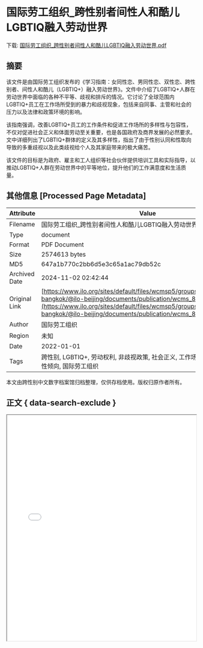 # 国际劳工组织_跨性别者间性人和酷儿LGBTIQ融入劳动世界

<!-- tcd_download_link -->
下载: <a href="../国际劳工组织_跨性别者间性人和酷儿LGBTIQ融入劳动世界.pdf" download>国际劳工组织_跨性别者间性人和酷儿LGBTIQ融入劳动世界.pdf</a>
<!-- tcd_download_link_end -->

## 摘要

<!-- tcd_abstract -->
该文件是由国际劳工组织发布的《学习指南：女同性恋、男同性恋、双性恋、跨性别者、间性人和酷儿（LGBTIQ+）融入劳动世界》。文件中介绍了LGBTIQ+人群在劳动世界中面临的各种不平等、歧视和排斥的情况。它讨论了全球范围内LGBTIQ+员工在工作场所受到的暴力和歧视现象，包括来自同事、主管和社会的压力以及法律和政策环境的影响。

该指南强调，改善LGBTIQ+员工的工作条件和促进工作场所的多样性与包容性，不仅对促进社会正义和体面劳动至关重要，也是各国政府及商界发展的必然要求。文中详细列出了LGBTIQ+群体的定义及其多样性，指出了由于性别认同和性取向导致的多重歧视以及此类歧视给个人及其家庭带来的极大痛苦。

该文件的目标是为政府、雇主和工人组织等社会伙伴提供培训工具和实际指导，以推动LGBTIQ+人群在劳动世界中的平等地位，提升他们的工作满意度和生活质量。

<!-- tcd_abstract_end -->

## 其他信息 [Processed Page Metadata]

| Attribute       | Value                                  |
|-----------------|----------------------------------------|
| Filename        | 国际劳工组织_跨性别者间性人和酷儿LGBTIQ融入劳动世界.pdf                             |
| Type            | document                                 |
| Format          | PDF Document                               |
| Size            | 2574613 bytes                           |
| MD5             | 647a1b770c2bb6d5e3c65a1ac79db52c                                  |
| Archived Date   | 2024-11-02 02:42:44                             |
| Original Link   | [https://www.ilo.org/sites/default/files/wcmsp5/groups/public/@asia/@ro-bangkok/@ilo-beijing/documents/publication/wcms_856152.pdf](https://www.ilo.org/sites/default/files/wcmsp5/groups/public/@asia/@ro-bangkok/@ilo-beijing/documents/publication/wcms_856152.pdf)                         |
| Author          | 国际劳工组织                               |
| Region          | 未知                               |
| Date            | 2022-01-01                                 |
| Tags            | 跨性别, LGBTIQ+, 劳动权利, 非歧视政策, 社会正义, 工作场所包容性, 性别认同, 性倾向, 国际劳工组织                                 |

本文由跨性别中文数字档案馆归档整理，仅供存档使用。版权归原作者所有。


## 正文 { data-search-exclude }

<!-- tcd_main_text -->
<iframe src="../国际劳工组织_跨性别者间性人和酷儿LGBTIQ融入劳动世界.pdf" width="100%" height="600px">
    <p>无法显示PDF，请下载查看。</p>
</iframe>
<!-- tcd_main_text_end -->

